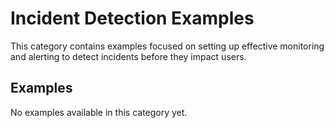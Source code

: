 # Incident Detection Examples

This category contains examples focused on setting up effective monitoring and alerting to detect incidents before they impact users.

## Examples

<!-- This section will be automatically populated by the index generation script -->

No examples available in this category yet.